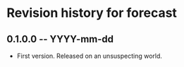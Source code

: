 # Revision history for forecast

## 0.1.0.0 -- YYYY-mm-dd

* First version. Released on an unsuspecting world.
